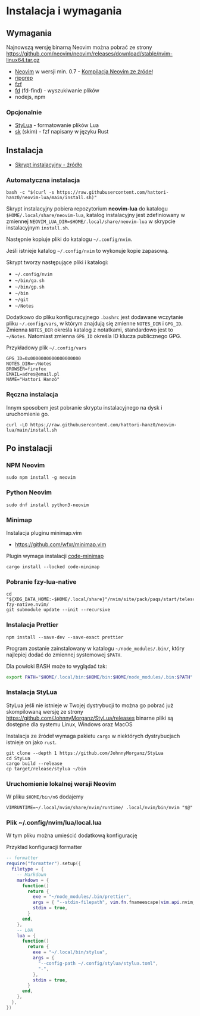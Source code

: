# Instalacja i wymagania

## Wymagania

Najnowszą wersję binarną Neovim można pobrać ze strony https://github.com/neovim/neovim/releases/download/stable/nvim-linux64.tar.gz

- [Neovim](https://github.com/neovim/neovim) w wersji min. 0.7 - [Kompilacja Neovim ze źródeł](Kompilacja-ze-źródeł.md)
- [ripgrep](https://github.com/BurntSushi/ripgrep)
- [fzf](https://github.com/junegunn/fzf)
- [fd](https://github.com/sharkdp/fd) (fd-find) - wyszukiwanie plików
- nodejs, npm

### Opcjonalnie

- [StyLua](https://github.com/JohnnyMorganz/StyLua) - formatowanie plików Lua
- [sk](https://github.com/lotabout/skim) (skim) - fzf napisany w języku Rust

## Instalacja

- [Skrypt instalacyjny - źródło](https://raw.githubusercontent.com/hattori-hanz0/neovim-lua/main/install.sh)

### Automatyczna instalacja

```shell
bash -c "$(curl -s https://raw.githubusercontent.com/hattori-hanz0/neovim-lua/main/install.sh)"
```

Skrypt instalacyjny pobiera repozytorium **neovim-lua** do katalogu `$HOME/.local/share/neovim-lua`,
katalog instalacyjny jest zdefiniowany w zmiennej `NEOVIM_LUA_DIR=$HOME/.local/share/neovim-lua`
w skrypcie instalacyjnym `install.sh`.

Następnie kopiuje pliki do katalogu `~/.config/nvim`.

Jeśli istnieje katalog `~/.config/nvim` to wykonuje kopie zapasową.

Skrypt tworzy następujące pliki i katalogi:

- `~/.config/nvim`
- `~/bin/ga.sh`
- `~/bin/gp.sh`
- `~/bin`
- `~/git`
- `~/Notes`

Dodatkowo do pliku konfiguracyjnego `.bashrc` jest dodawane wczytanie pliku
`~/.config/vars`, w którym znajdują się zmienne `NOTES_DIR` i `GPG_ID`. Zmienna
`NOTES_DIR` określa katalog z notatkami, standardowo jest to `~/Notes`.
Natomiast zmienna `GPG_ID` określa ID klucza publicznego GPG.

Przykładowy plik `~/.config/vars`

```
GPG_ID=0x0000000000000000000
NOTES_DIR=~/Notes
BROWSER=firefox
EMAIL=adres@email.pl
NAME="Hattori Hanzō"
```

### Ręczna instalacja

Innym sposobem jest pobranie skryptu instalacyjnego na dysk i uruchomienie go.

```shell
curl -LO https://raw.githubusercontent.com/hattori-hanz0/neovim-lua/main/install.sh
```

## Po instalacji

### NPM Neovim

```
sudo npm install -g neovim
```

### Python Neovim

```
sudo dnf install python3-neovim
```

### Minimap

Instalacja pluginu minimap.vim

- https://github.com/wfxr/minimap.vim

Plugin wymaga instalacji [code-minimap](https://github.com/wfxr/code-minimap)

```shell
cargo install --locked code-minimap
```

### Pobranie fzy-lua-native

```shell
cd "${XDG_DATA_HOME:-$HOME/.local/share}"/nvim/site/pack/paqs/start/telescope-fzy-native.nvim/
git submodule update --init --recursive
```

### Instalacja Prettier

```shell
npm install --save-dev --save-exact prettier
```

Program zostanie zainstalowany w katalogu `~/node_modules/.bin/`, który
najlepiej dodać do zmiennej systemowej `$PATH`.

Dla powłoki BASH może to wyglądać tak:

```sh
export PATH="$HOME/.local/bin:$HOME/bin:$HOME/node_modules/.bin:$PATH"
```

### Instalacja StyLua

StyLua jeśli nie istnieje w Twojej dystrybucji to można go pobrać już
skompilowaną wersję ze strony https://github.com/JohnnyMorganz/StyLua/releases
binarne pliki są dostępne dla systemu Linux, Windows oraz MacOS

Instalacja ze źródeł wymaga pakietu `cargo` w niektórych dystrybucjach istnieje
on jako `rust`.

```shell
git clone --depth 1 https://github.com/JohnnyMorganz/StyLua
cd StyLua
cargo build --release
cp target/release/stylua ~/bin
```

### Uruchomienie lokalnej wersji Neovim

W pliku `$HOME/bin/n6` dodajemy

```shell
VIMRUNTIME=~/.local/nvim/share/nvim/runtime/ .local/nvim/bin/nvim "$@"
```

### Plik ~/.config/nvim/lua/local.lua

W tym pliku można umieścić dodatkową konfigurację

Przykład konfiguracji formatter

```lua
-- formatter
require("formatter").setup({
  filetype = {
    -- Markdown
    markdown = {
      function()
        return {
          exe = "~/node_modules/.bin/prettier",
          args = { "--stdin-filepath", vim.fn.fnameescape(vim.api.nvim_buf_get_name(0)), "--single-quote" },
          stdin = true,
        }
      end,
    },
    -- LUA
    lua = {
      function()
        return {
          exe = "~/.local/bin/stylua",
          args = {
            "--config-path ~/.config/stylua/stylua.toml",
            "-",
          },
          stdin = true,
        }
      end,
    },
  },
})
```
